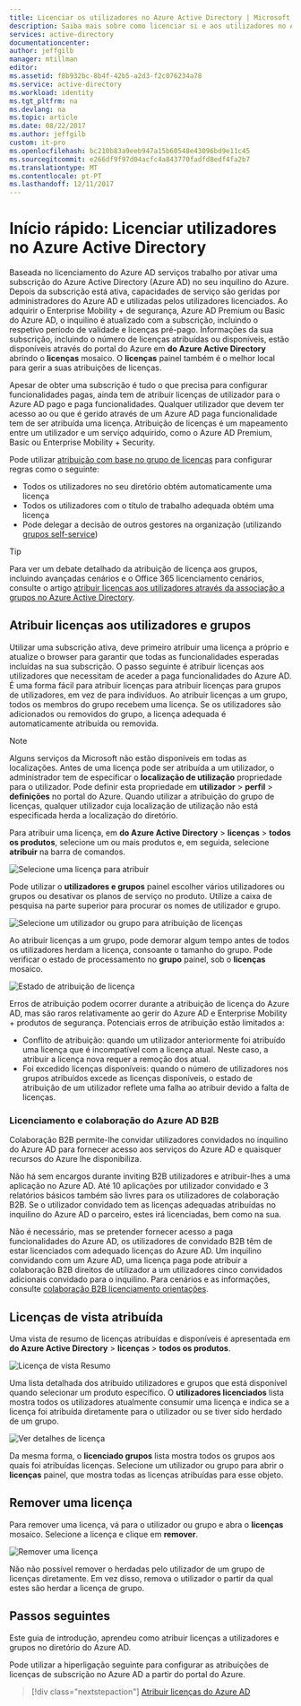 ```yaml
---
title: Licenciar os utilizadores no Azure Active Directory | Microsoft Docs
description: Saiba mais sobre como licenciar si e aos utilizadores no Azure Active Directory.
services: active-directory
documentationcenter: 
author: jeffgilb
manager: mtillman
editor: 
ms.assetid: f8b932bc-8b4f-42b5-a2d3-f2c076234a78
ms.service: active-directory
ms.workload: identity
ms.tgt_pltfrm: na
ms.devlang: na
ms.topic: article
ms.date: 08/22/2017
ms.author: jeffgilb
custom: it-pro
ms.openlocfilehash: bc210b83a9eeb947a15b60548e43096bd9e11c45
ms.sourcegitcommit: e266df9f97d04acfc4a843770fadfd8edf4fa2b7
ms.translationtype: MT
ms.contentlocale: pt-PT
ms.lasthandoff: 12/11/2017
---
```

# <a name="quickstart-license-users-in-azure-active-directory"></a>Início rápido: Licenciar utilizadores no Azure Active Directory
Baseada no licenciamento do Azure AD serviços trabalho por ativar uma subscrição do Azure Active Directory (Azure AD) no seu inquilino do Azure. Depois da subscrição está ativa, capacidades de serviço são geridas por administradores do Azure AD e utilizadas pelos utilizadores licenciados. Ao adquirir o Enterprise Mobility + de segurança, Azure AD Premium ou Basic do Azure AD, o inquilino é atualizado com a subscrição, incluindo o respetivo período de validade e licenças pré-pago. Informações da sua subscrição, incluindo o número de licenças atribuídas ou disponíveis, estão disponíveis através do portal do Azure em **do Azure Active Directory** abrindo o **licenças** mosaico. O **licenças** painel também é o melhor local para gerir a suas atribuições de licenças.

Apesar de obter uma subscrição é tudo o que precisa para configurar funcionalidades pagas, ainda tem de atribuir licenças de utilizador para o Azure AD pago e paga funcionalidades. Qualquer utilizador que devem ter acesso ao ou que é gerido através de um Azure AD paga funcionalidade tem de ser atribuída uma licença. Atribuição de licenças é um mapeamento entre um utilizador e um serviço adquirido, como o Azure AD Premium, Basic ou Enterprise Mobility + Security.

Pode utilizar [atribuição com base no grupo de licenças](active-directory-licensing-whatis-azure-portal.md) para configurar regras como o seguinte:
* Todos os utilizadores no seu diretório obtém automaticamente uma licença
* Todos os utilizadores com o título de trabalho adequada obtém uma licença
* Pode delegar a decisão de outros gestores na organização (utilizando [grupos self-service](active-directory-accessmanagement-self-service-group-management.md))

> [!TIP]
> Para ver um debate detalhado da atribuição de licença aos grupos, incluindo avançadas cenários e o Office 365 licenciamento cenários, consulte o artigo [atribuir licenças aos utilizadores através da associação a grupos no Azure Active Directory](active-directory-licensing-group-assignment-azure-portal.md).

## <a name="assign-licenses-to-users-and-groups"></a>Atribuir licenças aos utilizadores e grupos
Utilizar uma subscrição ativa, deve primeiro atribuir uma licença a próprio e atualize o browser para garantir que todas as funcionalidades esperadas incluídas na sua subscrição. O passo seguinte é atribuir licenças aos utilizadores que necessitam de aceder a paga funcionalidades do Azure AD. É uma forma fácil para atribuir licenças para atribuir licenças para grupos de utilizadores, em vez de para indivíduos. Ao atribuir licenças a um grupo, todos os membros do grupo recebem uma licença. Se os utilizadores são adicionados ou removidos do grupo, a licença adequada é automaticamente atribuída ou removida. 

> [!NOTE]
> Alguns serviços da Microsoft não estão disponíveis em todas as localizações. Antes de uma licença pode ser atribuída a um utilizador, o administrador tem de especificar o **localização de utilização** propriedade para o utilizador. Pode definir esta propriedade em **utilizador** &gt; **perfil** &gt; **definições** no portal do Azure. Quando utilizar a atribuição do grupo de licenças, qualquer utilizador cuja localização de utilização não está especificada herda a localização do diretório.

Para atribuir uma licença, em **do Azure Active Directory** &gt; **licenças** &gt; **todos os produtos**, selecione um ou mais produtos e, em seguida, selecione **atribuir** na barra de comandos.

![Selecione uma licença para atribuir](media/license-users-groups/select-license-to-assign.png)

Pode utilizar o **utilizadores e grupos** painel escolher vários utilizadores ou grupos ou desativar os planos de serviço no produto. Utilize a caixa de pesquisa na parte superior para procurar os nomes de utilizador e grupo.

![Selecione um utilizador ou grupo para atribuição de licenças](media/license-users-groups/select-user-for-license-assignment.png)

Ao atribuir licenças a um grupo, pode demorar algum tempo antes de todos os utilizadores herdam a licença, consoante o tamanho do grupo. Pode verificar o estado de processamento no **grupo** painel, sob o **licenças** mosaico.

![Estado de atribuição de licença](media/license-users-groups/license-assignment-status.png)

Erros de atribuição podem ocorrer durante a atribuição de licença do Azure AD, mas são raros relativamente ao gerir do Azure AD e Enterprise Mobility + produtos de segurança. Potenciais erros de atribuição estão limitados a:
- Conflito de atribuição: quando um utilizador anteriormente foi atribuído uma licença que é incompatível com a licença atual. Neste caso, a atribuir a licença nova requer a remoção dos atual.
- Foi excedido licenças disponíveis: quando o número de utilizadores nos grupos atribuídos excede as licenças disponíveis, o estado de atribuição de um utilizador reflete uma falha ao atribuir devido a falta de licenças.

### <a name="azure-ad-b2b-collaboration-licensing"></a>Licenciamento e colaboração do Azure AD B2B

Colaboração B2B permite-lhe convidar utilizadores convidados no inquilino do Azure AD para fornecer acesso aos serviços do Azure AD e quaisquer recursos do Azure lhe disponibiliza.  

Não há sem encargos durante inviting B2B utilizadores e atribuir-lhes a uma aplicação no Azure AD. Até 10 aplicações por utilizador convidado e 3 relatórios básicos também são livres para os utilizadores de colaboração B2B. Se o utilizador convidado tem as licenças adequadas atribuídas no inquilino do Azure AD o parceiro, estes irá licenciadas, bem como na sua.

Não é necessário, mas se pretender fornecer acesso a paga funcionalidades do Azure AD, os utilizadores de convidado B2B têm de estar licenciados com adequado licenças do Azure AD. Um inquilino convidando com um Azure AD, uma licença paga pode atribuir a colaboração B2B direitos de utilizador a um utilizadores cinco convidados adicionais convidado para o inquilino. Para cenários e as informações, consulte [colaboração B2B licenciamento orientações](active-directory-b2b-licensing.md).

## <a name="view-assigned-licenses"></a>Licenças de vista atribuída

Uma vista de resumo de licenças atribuídas e disponíveis é apresentada em **do Azure Active Directory** &gt; **licenças** &gt; **todos os produtos**.

![Licença de vista Resumo](media/license-users-groups/view-license-summary.png)

Uma lista detalhada dos atribuído utilizadores e grupos que está disponível quando selecionar um produto específico. O **utilizadores licenciados** lista mostra todos os utilizadores atualmente consumir uma licença e indica se a licença foi atribuída diretamente para o utilizador ou se tiver sido herdado de um grupo.

![Ver detalhes de licença](media/license-users-groups/view-license-detail.png)

Da mesma forma, o **licenciado grupos** lista mostra todos os grupos aos quais foi atribuídas licenças. Selecione um utilizador ou grupo para abrir o **licenças** painel, que mostra todas as licenças atribuídas para esse objeto.

## <a name="remove-a-license"></a>Remover uma licença

Para remover uma licença, vá para o utilizador ou grupo e abra o **licenças** mosaico. Selecione a licença e clique em **remover**.

![Remover uma licença](media/license-users-groups/remove-license.png)

Não não possível remover o herdadas pelo utilizador de um grupo de licenças diretamente. Em vez disso, remova o utilizador o partir da qual estes são herdar a licença de grupo.


## <a name="next-steps"></a>Passos seguintes
Este guia de introdução, aprendeu como atribuir licenças a utilizadores e grupos no diretório do Azure AD. 

Pode utilizar a hiperligação seguinte para configurar as atribuições de licenças de subscrição no Azure AD a partir do portal do Azure.

> [!div class="nextstepaction"]
> [Atribuir licenças do Azure AD](https://aad.portal.azure.com/#blade/Microsoft_AAD_IAM/LicensesMenuBlade/Overview) 